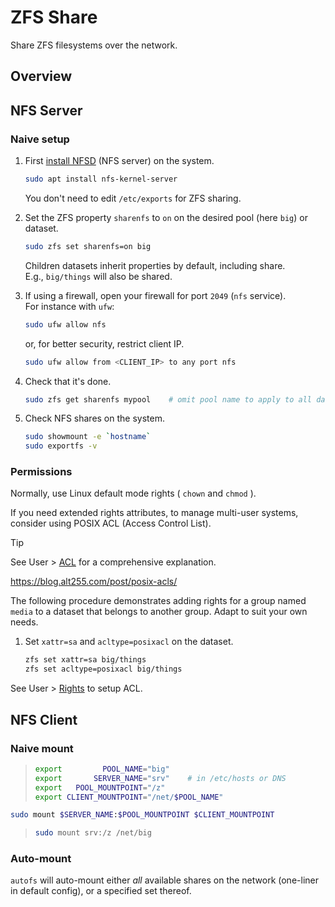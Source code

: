 # ZFS Share

Share ZFS filesystems over the network.




## Overview





## NFS Server

### Naive setup

1. First [install NFSD](../../../Net/Share/NFS.md#installation) (NFS server) on the system.  

    ```sh
    sudo apt install nfs-kernel-server         
    ```

    You don't need to edit `/etc/exports` for ZFS sharing.


1. Set the ZFS property `sharenfs` to `on` on the desired pool (here `big`) or dataset.

    ```sh
    sudo zfs set sharenfs=on big
    ```

    Children datasets inherit properties by default, including share.  
    E.g., `big/things` will also be shared.


1. If using a firewall, open your firewall for port `2049` (`nfs` service).  
For instance with `ufw`:

    ```sh
    sudo ufw allow nfs
    ```

    or, for better security, restrict client IP.

    ```sh
    sudo ufw allow from <CLIENT_IP> to any port nfs
    ```


1. Check that it's done.

    ```sh
    sudo zfs get sharenfs mypool    # omit pool name to apply to all datasets
    ```


1. Check NFS shares on the system.

    ```sh
    sudo showmount -e `hostname`
    sudo exportfs -v
    ```


### Permissions

Normally, use Linux default mode rights ( `chown` and `chmod` ).

If you need extended rights attributes, to manage multi-user systems, consider using POSIX ACL (Access Control List).

> [!Tip]
> See User > [ACL][acl] for a comprehensive explanation.

https://blog.alt255.com/post/posix-acls/

The following procedure demonstrates adding rights for a group named `media` to a dataset that belongs to another group. Adapt to suit your own needs.


1. Set `xattr=sa` and `acltype=posixacl` on the dataset.

    ```sh
    zfs set xattr=sa big/things
    zfs set acltype=posixacl big/things
    ```

See User > [Rights](../../../Users/Rights.md#example-give-access-to-a-second-group) to setup ACL.







## NFS Client

### Naive mount

> ```sh
> export         POOL_NAME="big"
> export       SERVER_NAME="srv"    # in /etc/hosts or DNS
> export   POOL_MOUNTPOINT="/z"
> export CLIENT_MOUNTPOINT="/net/$POOL_NAME"
> ```

```sh
sudo mount $SERVER_NAME:$POOL_MOUNTPOINT $CLIENT_MOUNTPOINT
```

> ```sh
> sudo mount srv:/z /net/big
> ```

### Auto-mount

`autofs` will auto-mount either *all* available shares on the network (one-liner in default config), or a specified set thereof.



































[acl]: ../../../Users/Rights.md#acl